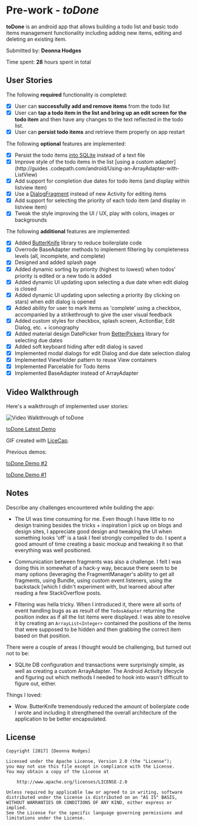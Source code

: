# Pre-work - *toDone*

**toDone** is an android app that allows building a todo list and basic todo items management functionality including adding new items, editing and deleting an existing item.

Submitted by: **Deonna Hodges**

Time spent: **28** hours spent in total

## User Stories

The following **required** functionality is completed:

* [x] User can **successfully add and remove items** from the todo list
* [x] User can **tap a todo item in the list and bring up an edit screen for the todo item** and then have any changes to the text reflected in the todo list.
* [x] User can **persist todo items** and retrieve them properly on app restart

The following **optional** features are implemented:

* [x] Persist the todo items [into SQLite](http://guides.codepath.com/android/Persisting-Data-to-the-Device#sqlite) instead of a text file
* [x] Improve style of the todo items in the list [using a custom adapter](http://guides
.codepath.com/android/Using-an-ArrayAdapter-with-ListView)
* [x] Add support for completion due dates for todo items (and display within listview item)
* [x] Use a [DialogFragment](http://guides.codepath.com/android/Using-DialogFragment) instead of new Activity for editing items
* [x] Add support for selecting the priority of each todo item (and display in listview item)
* [x] Tweak the style improving the UI / UX, play with colors, images or backgrounds

The following **additional** features are implemented:

* [x] Added [ButterKnife](https://github.com/JakeWharton/butterknife) library to reduce boilerplate code
* [x] Overrode BaseAdapter methods to implement filtering by completeness levels (all, incomplete, and complete)
* [x] Designed and added splash page
* [x] Added dynamic sorting by priority (highest to lowest) when todos' priority is edited or a new todo is added
* [x] Added dynamic UI updating upon selecting a due date when edit dialog is closed
* [x] Added dynamic UI updating upon selecting a priority (by clicking on stars) when edit dialog is opened
* [x] Added ability for user to mark items as 'complete' using a checkbox, accompanied by a strikethrough to give the user visual feedback
* [x] Added custom styles for checkbox, splash screen, ActionBar, Edit Dialog, etc. + iconography
* [x] Added material design DatePicker from [BetterPickers](https://github.com/code-troopers/android-betterpickers) library for selecting due dates
* [x] Added soft keyboard hiding after edit dialog is saved
* [x] Implemented modal dialogs for edit Dialog and due date selection dialog
* [x] Implemented ViewHolder pattern to reuse View containers
* [x] Implemented Parcelable for Todo items
* [x] Implemented BaseAdapter instead of ArrayAdapter

## Video Walkthrough

Here's a walkthrough of implemented user stories:

<img src='http://i.imgur.com/nEQFiOn.gif' width='' alt='Video Walkthrough of toDone' />

[toDone Latest Demo](http://i.imgur.com/nEQFiOn.gif)

GIF created with [LiceCap](http://www.cockos.com/licecap/).

Previous demos:

[toDone Demo #2](http://i.imgur.com/ICXmNDy.gif)

[toDone Demo #1](http://i.imgur.com/OyLMmLd.gif)

## Notes

Describe any challenges encountered while building the app:

- The UI was time consuming for me. Even though I have little to no design training besides the
tricks + inspiration I pick up on blogs and design sites, I
appreciate good design and tweaking the UI when something looks 'off' is a task I feel strongly compelled
to do. I spent a good amount of time creating a basic mockup and tweaking it so that everything
was well positioned.

- Communication between fragments was also a challenge. I felt I was doing this in somewhat of a
hack-y way, because there seem to be many options (leveraging the FragmentManager's ability to
get all fragments, using Bundle,
using custom event listeners, using the backstack [which I didn't experiment with, but learned
about after reading a few StackOverflow posts.

- Filtering was hella tricky. When I introduced it, there were all sorts of event handling bugs as
as result of the `TodosAdapter` returning the position index as if all the list items were displayed.
I was able to resolve it by creating an `ArrayList<Integer>` contained the positions of the items that
were supposed to be hidden and then grabbing the correct item based on that position.

There were a couple of areas I thought would be challenging, but turned out not to be:

- SQLite DB configuration and transactions were surprisingly simple, as well as creating a custom
ArrayAdapter. The Android Activity lifecycle and figuring out which methods I needed to hook into
 wasn't difficult to figure out, either.

Things I loved:

- Wow. ButterKnife tremendously reduced the amount of boilerplate code I wrote and including it
strengthened the overall architecture of the application to be better encapsulated.

## License

    Copyright [2017] [Deonna Hodges]

    Licensed under the Apache License, Version 2.0 (the "License");
    you may not use this file except in compliance with the License.
    You may obtain a copy of the License at

        http://www.apache.org/licenses/LICENSE-2.0

    Unless required by applicable law or agreed to in writing, software
    distributed under the License is distributed on an "AS IS" BASIS,
    WITHOUT WARRANTIES OR CONDITIONS OF ANY KIND, either express or implied.
    See the License for the specific language governing permissions and
    limitations under the License.